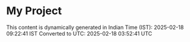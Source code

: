 # My Project

This content is dynamically generated in Indian Time (IST): 2025-02-18 09:22:41 IST
Converted to UTC: 2025-02-18 03:52:41 UTC
